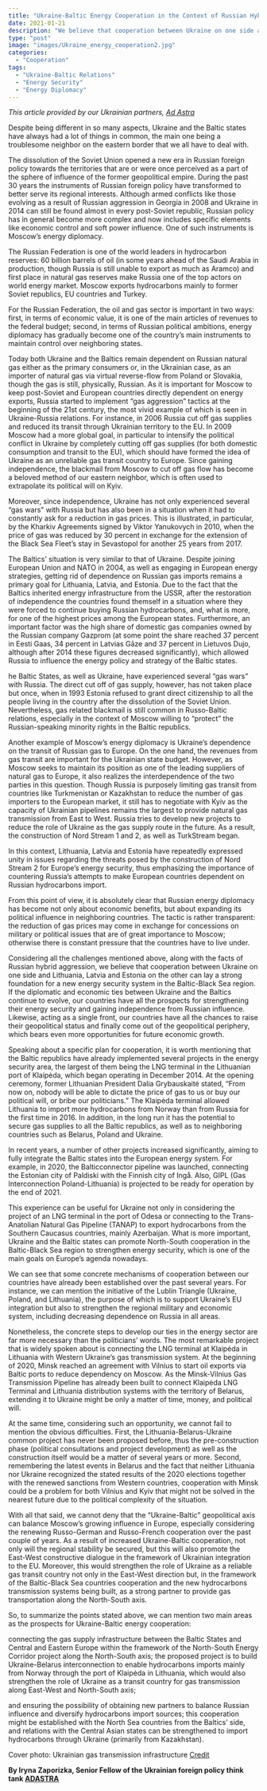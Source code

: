 ```yaml
---
title: "Ukraine-Baltic Energy Cooperation in the Context of Russian Hybrid Aggression"
date: 2021-01-21
description: "We believe that cooperation between Ukraine on one side and Lithuania, Latvia and Estonia on the other can lay a strong foundation for a new energy security system in the Baltic-Black Sea region."
type: "post"
image: "images/Ukraine_energy_cooperation2.jpg"
categories:
  - "Cooperation"
tags: 
  - "Ukraine-Baltic Relations"
  - "Energy Security"
  - "Energy Diplomacy"
---
```


_This article provided by our Ukrainian partners, [Ad Astra](https://adastra.org.ua/)_

Despite being different in so many aspects, Ukraine and the Baltic states have always had a lot of things in common, the main one being a troublesome neighbor on the eastern border that we all have to deal with.

The dissolution of the Soviet Union opened a new era in Russian foreign policy towards the territories that are or were once perceived as a part of the sphere of influence of the former geopolitical empire. During the past 30 years the instruments of Russian foreign policy have transformed to better serve its regional interests. Although armed conflicts like those evolving as a result of Russian aggression in Georgia in 2008 and Ukraine in 2014 can still be found almost in every post-Soviet republic, Russian policy has in general become more complex and now includes specific elements like economic control and soft power influence. One of such instruments is Moscow’s energy diplomacy.

The Russian Federation is one of the world leaders in hydrocarbon reserves: 60 billion barrels of oil (in some years ahead of the Saudi Arabia in production, though Russia is still unable to export as much as Aramco) and first place in natural gas reserves make Russia one of the top actors on world energy market. Moscow exports hydrocarbons mainly to former Soviet republics, EU countries and Turkey. 

For the Russian Federation, the oil and gas sector is important in two ways: first, in terms of economic value, it is one of the main articles of revenues to the federal budget; second, in terms of Russian political ambitions, energy diplomacy has gradually become one of the country’s main instruments to maintain control over neighboring states. 

Today both Ukraine and the Baltics remain dependent on Russian natural gas either as the primary consumers or, in the Ukrainian case, as an importer of natural gas via virtual reverse-flow from Poland or Slovakia, though the gas is still, physically, Russian. As it is important for Moscow to keep post-Soviet and European countries directly dependent on energy exports, Russia started to implement “gas aggression” tactics at the beginning of the 21st century, the most vivid example of which is seen in Ukraine-Russia relations. For instance, in 2006 Russia cut off gas supplies and reduced its transit through Ukrainian territory to the EU. In 2009 Moscow had a more global goal, in particular to intensify the political conflict in Ukraine by completely cutting off gas supplies (for both domestic consumption and transit to the EU), which should have formed the idea of Ukraine as an unreliable gas transit country to Europe. Since gaining independence, the blackmail from Moscow to cut off gas flow has become a beloved method of our eastern neighbor, which is often used to extrapolate its political will on Kyiv.

Moreover, since independence, Ukraine has not only experienced several “gas wars” with Russia but has also been in a situation when it had to constantly ask for a reduction in gas prices. This is illustrated, in particular, by the Kharkiv Agreements signed by Viktor Yanukovych in 2010, when the price of gas was reduced by 30 percent in exchange for the extension of the Black Sea Fleet’s stay in Sevastopol for another 25 years from 2017. 

The Baltics’ situation is very similar to that of Ukraine. Despite joining European Union and NATO in 2004, as well as engaging in European energy strategies, getting rid of dependence on Russian gas imports remains a primary goal for Lithuania, Latvia, and Estonia. Due to the fact that the Baltics inherited energy infrastructure from the USSR, after the restoration of independence the countries found themself in a situation where they were forced to continue buying Russian hydrocarbons, and, what is more, for one of the highest prices among the European states. Furthermore, an important factor was the high share of domestic gas companies owned by the Russian company Gazprom (at some point the share reached 37 percent in Eesti Gaas, 34 percent in Latvias Gāze and 37 percent in Lietuvos Dujo, although after 2014 these figures decreased significantly), which allowed Russia to influence the energy policy and strategy of the Baltic states.

he Baltic States, as well as Ukraine, have experienced several “gas wars” with Russia. The direct cut off of gas supply, however, has not taken place but once, when in 1993 Estonia refused to grant direct citizenship to all the people living in the country after the dissolution of the Soviet Union. Nevertheless, gas related blackmail is still common in Russo-Baltic relations, especially in the context of Moscow willing to “protect” the Russian-speaking minority rights in the Baltic republics. 

Another example of Moscow’s energy diplomacy is Ukraine’s dependence on the transit of Russian gas to Europe. On the one hand, the revenues from gas transit are important for the Ukrainian state budget. However, as Moscow seeks to maintain its position as one of the leading suppliers of natural gas to Europe, it also realizes the interdependence of the two parties in this question. Though Russia is purposely limiting gas transit from countries like Turkmenistan or Kazakhstan to reduce the number of gas importers to the European market, it still has to negotiate with Kyiv as the capacity of Ukrainian pipelines remains the largest to provide natural gas transmission from East to West. Russia tries to develop new projects to reduce the role of Ukraine as the gas supply route in the future. As a result, the construction of Nord Stream 1 and 2, as well as TurkStream began.

In this context, Lithuania, Latvia and Estonia have repeatedly expressed unity in issues regarding the threats posed by the construction of Nord Stream 2 for Europe’s energy security, thus emphasizing the importance of countering Russia’s attempts to make European countries dependent on Russian hydrocarbons import. 

From this point of view, it is absolutely clear that Russian energy diplomacy has become not only about economic benefits, but about expanding its political influence in neighboring countries. The tactic is rather transparent: the reduction of gas prices may come in exchange for concessions on military or political issues that are of great importance to Moscow; otherwise there is constant pressure that the countries have to live under.

Considering all the challenges mentioned above, along with the facts of Russian hybrid aggression, we believe that cooperation between Ukraine on one side and Lithuania, Latvia and Estonia on the other can lay a strong foundation for a new energy security system in the Baltic-Black Sea region. If the diplomatic and economic ties between Ukraine and the Baltics continue to evolve, our countries have all the prospects for strengthening their energy security and gaining independence from Russian influence. Likewise, acting as a single front, our countries have all the chances to raise their geopolitical status and finally come out of the geopolitical periphery, which bears even more opportunities for future economic growth. 

Speaking about a specific plan for cooperation, it is worth mentioning that the Baltic republics have already implemented several projects in the energy security area, the largest of them being the LNG terminal in the Lithuanian port of Klaipėda, which began operating in December 2014. At the opening ceremony, former Lithuanian President Dalia Grybauskaitė stated, “From now on, nobody will be able to dictate the price of gas to us or buy our political will, or bribe our politicians.” The Klaipėda terminal allowed Lithuania to import more hydrocarbons from Norway than from Russia for the first time in 2016. In addition, in the long run it has the potential to secure gas supplies to all the Baltic republics, as well as to neighboring countries such as Belarus, Poland and Ukraine.

In recent years, a number of other projects increased significantly, aiming to fully integrate the Baltic states into the European energy system. For example, in 2020, the Balticconnector pipeline was launched, connecting the Estonian city of Paldiski with the Finnish city of Ingå. Also, GIPL (Gas Interconnection Poland-Lithuania) is projected to be ready for operation by the end of 2021.

This experience can be useful for Ukraine not only in considering the project of an LNG terminal in the port of Odesa or connecting to the Trans-Anatolian Natural Gas Pipeline (TANAP) to export hydrocarbons from the Southern Caucasus countries, mainly Azerbaijan. What is more important, Ukraine and the Baltic states can promote North-South cooperation in the Baltic-Black Sea region to strengthen energy security, which is one of the main goals on Europe’s agenda nowadays. 

We can see that some concrete mechanisms of cooperation between our countries have already been established over the past several years. For instance, we can mention the initiative of the Lublin Triangle (Ukraine, Poland, and Lithuania), the purpose of which is to support Ukraine’s EU integration but also to strengthen the regional military and economic system, including decreasing dependence on Russia in all areas. 

Nonetheless, the concrete steps to develop our ties in the energy sector are far more necessary than the politicians’ words. The most remarkable project that is widely spoken about is connecting the LNG terminal at Klaipėda in Lithuania with Western Ukraine’s gas transmission system. At the beginning of 2020, Minsk reached an agreement with Vilnius to start oil exports via Baltic ports to reduce dependency on Moscow. As the Minsk-Vilnius Gas Transmission Pipeline has already been built to connect Klaipėda LNG Terminal and Lithuania distribution systems with the territory of Belarus, extending it to Ukraine might be only a matter of time, money, and political will. 

At the same time, considering such an opportunity, we cannot fail to mention the obvious difficulties. First, the Lithuania-Belarus-Ukraine common project has never been proposed before, thus the pre-construction phase (political consultations and project development) as well as the construction itself would be a matter of several years or more. Second, remembering the latest events in Belarus and the fact that neither Lithuania nor Ukraine recognized the stated results of the 2020 elections together with the renewed sanctions from Western countries, cooperation with Minsk could be a problem for both Vilnius and Kyiv that might not be solved in the nearest future due to the political complexity of the situation.

With all that said, we cannot deny that the “Ukraine-Baltic” geopolitical axis can balance Moscow’s growing influence in Europe, especially considering the renewing Russo-German and Russo-French cooperation over the past couple of years. As a result of increased Ukraine-Baltic cooperation, not only will the regional stability be secured, but this will also promote the East-West constructive dialogue in the framework of Ukrainian integration to the EU. Moreover, this would strengthen the role of Ukraine as a reliable gas transit country not only in the East-West direction but, in the framework of the Baltic-Black Sea countries cooperation and the new hydrocarbons transmission systems being built, as a strong partner to provide gas transportation along the North-South axis.

So, to summarize the points stated above, we can mention two main areas as the prospects for Ukraine-Baltic energy cooperation:

connecting the gas supply infrastructure between the Baltic States and Central and Eastern Europe within the framework of the North-South Energy Corridor project along the North-South axis; the proposed project is to build Ukraine-Belarus interconnection to enable hydrocarbons imports mainly from Norway through the port of Klaipėda in Lithuania, which would also strengthen the role of Ukraine as a transit country for gas transmission along East-West and North-South axis;

and ensuring the possibility of obtaining new partners to balance Russian influence and diversify hydrocarbons import sources; this cooperation might be established with the North Sea countries from the Baltics’ side, and relations with the Central Asian states can be strengthened to import hydrocarbons through Ukraine (primarily from Kazakhstan).

Cover photo: Ukrainian gas transmission infrastructure [Credit](https://www.ukrinform.net/rubric-economy/3045361-tso-of-ukraine-ukrenergo-to-cooperate-on-developing-ukrainian-energy-infrastructure.html)

**By Iryna Zaporizka, Senior Fellow of the Ukrainian foreign policy think tank [ADASTRA](https://adastra.org.ua/)**
